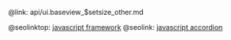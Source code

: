 @link: api/ui.baseview_$setsize_other.md

@seolinktop: [javascript framework](https://webix.com)
@seolink: [javascript accordion](https://webix.com/widget/accordion/)
